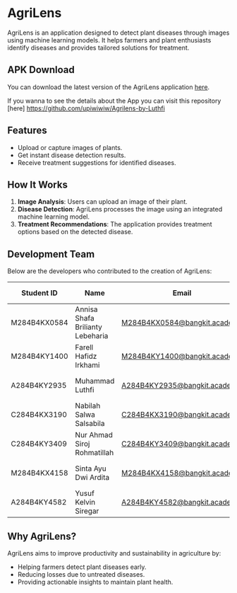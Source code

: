 # AgriLens

AgriLens is an application designed to detect plant diseases through images using machine learning models. It helps farmers and plant enthusiasts identify diseases and provides tailored solutions for treatment.

## APK Download
You can download the latest version of the AgriLens application [here](https://bit.ly/Agrilens).

If you wanna to see the details about the App you can visit this repository [here] https://github.com/upiwiwiw/Agrilens-by-Luthfi

## Features
- Upload or capture images of plants.
- Get instant disease detection results.
- Receive treatment suggestions for identified diseases.

## How It Works
1. **Image Analysis**: Users can upload an image of their plant.
2. **Disease Detection**: AgriLens processes the image using an integrated machine learning model.
3. **Treatment Recommendations**: The application provides treatment options based on the detected disease.

## Development Team
Below are the developers who contributed to the creation of AgriLens:

| **Student ID**      | **Name**                         | **Email**                          | **Learning Path**       | **University**                     |
|----------------------|----------------------------------|------------------------------------|-------------------------|-------------------------------------|
| M284B4KX0584        | Annisa Shafa Brilianty Lebeharia | M284B4KX0584@bangkit.academy      | Machine Learning        | Universitas Negeri Surabaya        |
| M284B4KY1400        | Farell Hafidz Irkhami           | M284B4KY1400@bangkit.academy      | Machine Learning        | Universitas Negeri Surabaya        |
| A284B4KY2935        | Muhammad Luthfi                 | A284B4KY2935@bangkit.academy      | Mobile Development      | Universitas Negeri Surabaya        |
| C284B4KX3190        | Nabilah Salwa Salsabila         | C284B4KX3190@bangkit.academy      | Cloud Computing         | Universitas Negeri Surabaya        |
| C284B4KY3409        | Nur Ahmad Siroj Rohmatillah     | C284B4KY3409@bangkit.academy      | Cloud Computing         | Universitas Negeri Surabaya        |
| M284B4KX4158        | Sinta Ayu Dwi Ardita           | M284B4KX4158@bangkit.academy      | Machine Learning        | Universitas Negeri Surabaya        |
| A284B4KY4582        | Yusuf Kelvin Siregar            | A284B4KY4582@bangkit.academy      | Mobile Development      | Universitas Negeri Surabaya        |

## Why AgriLens?
AgriLens aims to improve productivity and sustainability in agriculture by:
- Helping farmers detect plant diseases early.
- Reducing losses due to untreated diseases.
- Providing actionable insights to maintain plant health.
